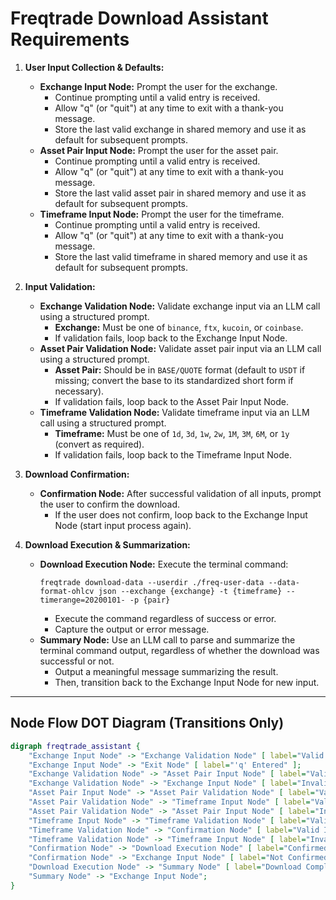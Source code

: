 # Freqtrade Download Assistant Requirements

1. **User Input Collection & Defaults:**
   - **Exchange Input Node:** Prompt the user for the exchange.
     - Continue prompting until a valid entry is received.
     - Allow "q" (or "quit") at any time to exit with a thank-you message.
     - Store the last valid exchange in shared memory and use it as default for subsequent prompts.
   - **Asset Pair Input Node:** Prompt the user for the asset pair.
     - Continue prompting until a valid entry is received.
     - Allow "q" (or "quit") at any time to exit with a thank-you message.
     - Store the last valid asset pair in shared memory and use it as default for subsequent prompts.
   - **Timeframe Input Node:** Prompt the user for the timeframe.
     - Continue prompting until a valid entry is received.
     - Allow "q" (or "quit") at any time to exit with a thank-you message.
     - Store the last valid timeframe in shared memory and use it as default for subsequent prompts.

2. **Input Validation:**
   - **Exchange Validation Node:** Validate exchange input via an LLM call using a structured prompt.
     - **Exchange:** Must be one of `binance`, `ftx`, `kucoin`, or `coinbase`.
     - If validation fails, loop back to the Exchange Input Node.
   - **Asset Pair Validation Node:** Validate asset pair input via an LLM call using a structured prompt.
     - **Asset Pair:** Should be in `BASE/QUOTE` format (default to `USDT` if missing; convert the base to its standardized short form if necessary).
     - If validation fails, loop back to the Asset Pair Input Node.
   - **Timeframe Validation Node:** Validate timeframe input via an LLM call using a structured prompt.
     - **Timeframe:** Must be one of `1d`, `3d`, `1w`, `2w`, `1M`, `3M`, `6M`, or `1y` (convert as required).
     - If validation fails, loop back to the Timeframe Input Node.

3. **Download Confirmation:**
   - **Confirmation Node:** After successful validation of all inputs, prompt the user to confirm the download.
     - If the user does not confirm, loop back to the Exchange Input Node (start input process again).

4. **Download Execution & Summarization:**
   - **Download Execution Node:** Execute the terminal command:
     ```
     freqtrade download-data --userdir ./freq-user-data --data-format-ohlcv json --exchange {exchange} -t {timeframe} --timerange=20200101- -p {pair}
     ```
     - Execute the command regardless of success or error.
     - Capture the output or error message.
   - **Summary Node:** Use an LLM call to parse and summarize the terminal command output, regardless of whether the download was successful or not.
     - Output a meaningful message summarizing the result.
     - Then, transition back to the Exchange Input Node for new input.

---

## Node Flow DOT Diagram (Transitions Only)

```dot
digraph freqtrade_assistant {
    "Exchange Input Node" -> "Exchange Validation Node" [ label="Valid Input (not 'q')" ];
    "Exchange Input Node" -> "Exit Node" [ label="'q' Entered" ];
    "Exchange Validation Node" -> "Asset Pair Input Node" [ label="Valid Input" ];
    "Exchange Validation Node" -> "Exchange Input Node" [ label="Invalid Input" ];
    "Asset Pair Input Node" -> "Asset Pair Validation Node" [ label="Valid Input (not 'q')" ];
    "Asset Pair Validation Node" -> "Timeframe Input Node" [ label="Valid Input" ];
    "Asset Pair Validation Node" -> "Asset Pair Input Node" [ label="Invalid Input" ];
    "Timeframe Input Node" -> "Timeframe Validation Node" [ label="Valid Input (not 'q')" ];
    "Timeframe Validation Node" -> "Confirmation Node" [ label="Valid Input" ];
    "Timeframe Validation Node" -> "Timeframe Input Node" [ label="Invalid Input" ];
    "Confirmation Node" -> "Download Execution Node" [ label="Confirmed" ];
    "Confirmation Node" -> "Exchange Input Node" [ label="Not Confirmed" ];
    "Download Execution Node" -> "Summary Node" [ label="Download Completed (success or error)" ];
    "Summary Node" -> "Exchange Input Node";
}
